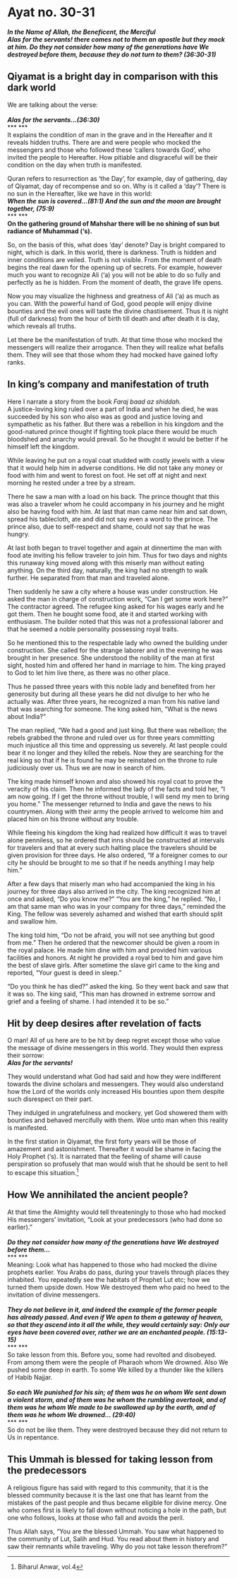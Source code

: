 Ayat no.  30-31
===============

***In the Name of Allah, the Beneficent, the Merciful***  
***Alas for the servants! there comes not to them an apostle but they
mock at him. Do they not consider how many of the generations have We
destroyed before them, because they do not turn to them? (36:30-31)***

Qiyamat is a bright day in comparison with this dark world
----------------------------------------------------------

We are talking about the verse:  
    
***Alas for the servants…(36:30)***  
*** ***  
 It explains the condition of man in the grave and in the Hereafter and
it reveals hidden truths. There are and were people who mocked the
messengers and those who followed these ‘callers towards God’, who
invited the people to Hereafter. How pitiable and disgraceful will be
their condition on the day when truth is manifested.

Quran refers to resurrection as ‘the Day’, for example, day of
gathering, day of Qiyamat, day of recompense and so on. Why is it called
a ‘day’? There is no sun in the Hereafter, like we have in this world:  
***When the sun is covered…(81:1) And the sun and the moon are brought
together, (75:9)***  
*** ***  
**On the gathering ground of Mahshar there will be no shining of sun but
radiance of Muhammad (‘s).**

So, on the basis of this, what does ‘day’ denote? Day is bright compared
to night, which is dark. In this world, there is darkness. Truth is
hidden and inner conditions are veiled. Truth is not visible. From the
moment of death begins the real dawn for the opening up of secrets. For
example, however much you want to recognize Ali (‘a) you will not be
able to do so fully and perfectly as he is hidden. From the moment of
death, the grave life opens.

Now you may visualize the highness and greatness of Ali (‘a) as much as
you can. With the powerful hand of God, good people will enjoy divine
bounties and the evil ones will taste the divine chastisement. Thus it
is night (full of darkness) from the hour of birth till death and after
death it is day, which reveals all truths.

Let there be the manifestation of truth. At that time those who mocked
the messengers will realize their arrogance. Then they will realize what
befalls them. They will see that those whom they had mocked have gained
lofty ranks.

In king’s company and manifestation of truth
--------------------------------------------

Here I narrate a story from the book *Faraj baad az shiddah.*  
 A justice-loving king ruled over a part of India and when he died, he
was succeeded by his son who also was as good and justice loving and
sympathetic as his father. But there was a rebellion in his kingdom and
the good-natured prince thought if fighting took place there would be
much bloodshed and anarchy would prevail. So he thought it would be
better if he himself left the kingdom.

While leaving he put on a royal coat studded with costly jewels with a
view that it would help him in adverse conditions. He did not take any
money or food with him and went to forest on foot. He set off at night
and next morning he rested under a tree by a stream.

There he saw a man with a load on his back. The prince thought that this
was also a traveler whom he could accompany in his journey and he might
also be having food with him. At last that man came near him and sat
down, spread his tablecloth, ate and did not say even a word to the
prince. The prince also, due to self-respect and shame, could not say
that he was hungry.

At last both began to travel together and again at dinnertime the man
with food ate inviting his fellow traveler to join him. Thus for two
days and nights this runaway king moved along with this miserly man
without eating anything. On the third day, naturally, the king had no
strength to walk further. He separated from that man and traveled alone.

Then suddenly he saw a city where a house was under construction. He
asked the man in charge of construction work, “Can I get some work
here?” The contractor agreed. The refugee king asked for his wages early
and he got them. Then he bought some food, ate it and started working
with enthusiasm. The builder noted that this was not a professional
laborer and that he seemed a noble personality possessing royal traits.

So he mentioned this to the respectable lady who owned the building
under construction. She called for the strange laborer and in the
evening he was brought in her presence. She understood the nobility of
the man at first sight, hosted him and offered her hand in marriage to
him. The king prayed to God to let him live there, as there was no other
place.

Thus he passed three years with this noble lady and benefited from her
generosity but during all these years he did not divulge to her who he
actually was. After three years, he recognized a man from his native
land that was searching for someone. The king asked him, “What is the
news about India?”

The man replied, “We had a good and just king. But there was rebellion;
the rebels grabbed the throne and ruled over us for three years
committing much injustice all this time and oppressing us severely. At
last people could bear it no longer and they killed the rebels. Now they
are searching for the real king so that if he is found he may be
reinstated on the throne to rule judiciously over us. Thus we are now in
search of him.

The king made himself known and also showed his royal coat to prove the
veracity of his claim. Then he informed the lady of the facts and told
her, “I am now going. If I get the throne without trouble, I will send
my men to bring you home.” The messenger returned to India and gave the
news to his countrymen. Along with their army the people arrived to
welcome him and placed him on his throne without any trouble.

While fleeing his kingdom the king had realized how difficult it was to
travel alone penniless, so he ordered that inns should be constructed at
intervals for travelers and that at every such halting place the
travelers should be given provision for three days. He also ordered, “If
a foreigner comes to our city he should be brought to me so that if he
needs anything I may help him.”

After a few days that miserly man who had accompanied the king in his
journey for three days also arrived in the city. The king recognized him
at once and asked, “Do you know me?” “You are the king,” he replied.
“No, I am that same man who was in your company for three days,”
reminded the King. The fellow was severely ashamed and wished that earth
should split and swallow him.

The king told him, “Do not be afraid, you will not see anything but good
from me.” Then he ordered that the newcomer should be given a room in
the royal palace. He made him dine with him and provided him various
facilities and honors. At night he provided a royal bed to him and gave
him the best of slave girls. After sometime the slave girl came to the
king and reported, “Your guest is deed in sleep.”

“Do you think he has died?” asked the king. So they went back and saw
that it was so. The king said, “This man has drowned in extreme sorrow
and grief and a feeling of shame. I had intended it to be so.”

Hit by deep desires after revelation of facts
---------------------------------------------

O man! All of us here are to be hit by deep regret except those who
value the message of divine messengers in this world. They would then
express their sorrow:  
***Alas for the servants!***

They would understand what God had said and how they were indifferent
towards the divine scholars and messengers. They would also understand
how the Lord of the worlds only increased His bounties upon them despite
such disrespect on their part.

They indulged in ungratefulness and mockery, yet God showered them with
bounties and behaved mercifully with them. Woe unto man when this
reality is manifested.

In the first station in Qiyamat, the first forty years will be those of
amazement and astonishment. Thereafter it would be shame in facing the
Holy Prophet (‘s). It is narrated that the feeling of shame will cause
perspiration so profusely that man would wish that he should be sent to
hell to escape this situation.[^1]

How We annihilated the ancient people?
--------------------------------------

At that time the Almighty would tell threateningly to those who had
mocked His messengers’ invitation, “Look at your predecessors (who had
done so earlier).”  
    
***Do they not consider how many of the generations have We destroyed
before them…***  
*** ***  
 Meaning: Look what has happened to those who had mocked the divine
prophets earlier. You Arabs do pass, during your travels through places
they inhabited. You repeatedly see the habitats of Prophet Lut etc; how
we turned them upside down. How We destroyed them who paid no heed to
the invitation of divine messengers.  
    
***They do not believe in it, and indeed the example of the former
people has already passed. And even if We open to them a gateway of
heaven, so that they ascend into it all the while, they would certainly
say: Only our eyes have been covered over, rather we are an enchanted
people. (15:13-15)***  
*** ***  
 So take lesson from this. Before you, some had revolted and disobeyed.
From among them were the people of Pharaoh whom We drowned. Also We
pushed some deep in earth. To some We killed by a thunder like the
killers of Habib Najjar.  
    
***So each We punished for his sin; of them was he on whom We sent down
a violent storm, and of them was he whom the rumbling overtook, and of
them was he whom We made to be swallowed up by the earth, and of them
was he whom We drowned… (29:40)***  
*** ***  
 So do not be like them. They were destroyed because they did not return
to Us in repentance.

This Ummah is blessed for taking lesson from the predecessors
-------------------------------------------------------------

A religious figure has said with regard to this community, that it is
the blessed community because it is the last one that has learnt from
the mistakes of the past people and thus became eligible for divine
mercy. One who comes first is likely to fall down without noticing a
hole in the path, but one who follows, looks at those who fall and
avoids the peril.

Thus Allah says, “You are the blessed Ummah. You saw what happened to
the community of Lut, Salih and Hud. You read about them in history and
saw their remnants while traveling. Why do you not take lesson
therefrom?”

[^1]: Biharul Anwar, vol.4


